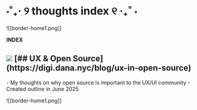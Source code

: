 # ⋅˚₊‧ ୨ thoughts index ୧ ‧₊˚ ⋅

![[border-home1.png]]

**INDEX**
<h2 className="font-semibold items-center space-x-2">
	<img src="/_r/-/images/writing.png"/>
	[## UX & Open Source](https://digi.dana.nyc/blog/ux-in-open-source)
</h2>
- My thoughts on why open source is important to the UX/UI community
- Created outline in June 2025

![[border-home1.png]]